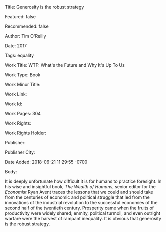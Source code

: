 Title: Generosity is the robust strategy

Featured: false

Recommended: false

Author: Tim O'Reilly

Date: 2017

Tags: equality

Work Title: WTF: What's the Future and Why It's Up To Us

Work Type: Book

Work Minor Title:  

Work Link: 

Work Id:  

Work Pages:  304

Work Rights:  

Work Rights Holder:  

Publisher:  

Publisher City:  

Date Added: 2018-06-21 11:29:55 -0700

Body:

It is deeply unfortunate how difficult it is for humans to practice foresight. In his wise and insightful book, *The Wealth of Humans*, senior editor for the *Economist* Ryan Avent traces the lessons that we could and should take from the centuries of economic and political struggle that led from the innovations of the industrial revolution to the successful economies of the second half of the twentieth century. Prosperity came when the fruits of productivity were widely shared; enmity, political turmoil, and even outright warfare were the harvest of rampant inequality. It is obvious that generosity is the robust strategy. 


